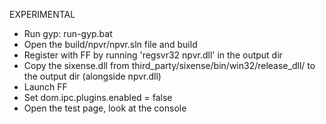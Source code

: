 EXPERIMENTAL


* Run gyp: run-gyp.bat
* Open the build/npvr/npvr.sln file and build
* Register with FF by running 'regsvr32 npvr.dll' in the output dir
* Copy the sixense.dll from third_party/sixense/bin/win32/release_dll/ to the output dir (alongside npvr.dll)
* Launch FF
* Set dom.ipc.plugins.enabled = false
* Open the test page, look at the console


